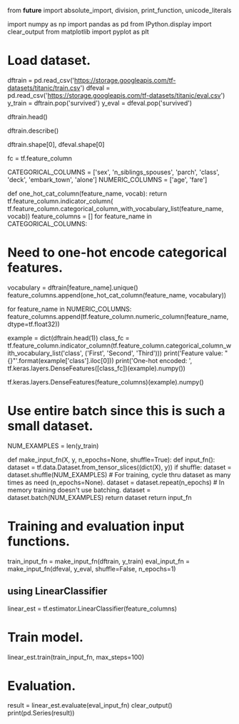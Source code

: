 from __future__ import absolute_import, division, print_function, unicode_literals

import numpy as np
import pandas as pd
from IPython.display import clear_output
from matplotlib import pyplot as plt

# Load dataset.
dftrain = pd.read_csv('https://storage.googleapis.com/tf-datasets/titanic/train.csv')
dfeval = pd.read_csv('https://storage.googleapis.com/tf-datasets/titanic/eval.csv')
y_train = dftrain.pop('survived')
y_eval = dfeval.pop('survived')


dftrain.head()


dftrain.describe()


dftrain.shape[0], dfeval.shape[0]

fc = tf.feature_column

CATEGORICAL_COLUMNS = ['sex', 'n_siblings_spouses', 'parch', 'class', 'deck',
                       'embark_town', 'alone']
NUMERIC_COLUMNS = ['age', 'fare']

def one_hot_cat_column(feature_name, vocab):
  return tf.feature_column.indicator_column(
      tf.feature_column.categorical_column_with_vocabulary_list(feature_name,
                                                 vocab))
feature_columns = []
for feature_name in CATEGORICAL_COLUMNS:
  # Need to one-hot encode categorical features.
  vocabulary = dftrain[feature_name].unique()
  feature_columns.append(one_hot_cat_column(feature_name, vocabulary))

for feature_name in NUMERIC_COLUMNS:
  feature_columns.append(tf.feature_column.numeric_column(feature_name,
                                           dtype=tf.float32))

example = dict(dftrain.head(1))
class_fc = tf.feature_column.indicator_column(tf.feature_column.categorical_column_with_vocabulary_list('class', ('First', 'Second', 'Third')))
print('Feature value: "{}"'.format(example['class'].iloc[0]))
print('One-hot encoded: ', tf.keras.layers.DenseFeatures([class_fc])(example).numpy())

tf.keras.layers.DenseFeatures(feature_columns)(example).numpy()

# Use entire batch since this is such a small dataset.
NUM_EXAMPLES = len(y_train)

def make_input_fn(X, y, n_epochs=None, shuffle=True):
  def input_fn():
    dataset = tf.data.Dataset.from_tensor_slices((dict(X), y))
    if shuffle:
      dataset = dataset.shuffle(NUM_EXAMPLES)
    # For training, cycle thru dataset as many times as need (n_epochs=None).
    dataset = dataset.repeat(n_epochs)
    # In memory training doesn't use batching.
    dataset = dataset.batch(NUM_EXAMPLES)
    return dataset
  return input_fn

# Training and evaluation input functions.

train_input_fn = make_input_fn(dftrain, y_train)
eval_input_fn = make_input_fn(dfeval, y_eval, shuffle=False, n_epochs=1)


## using LinearClassifier

linear_est = tf.estimator.LinearClassifier(feature_columns)

# Train model.
linear_est.train(train_input_fn, max_steps=100)

# Evaluation.
result = linear_est.evaluate(eval_input_fn)
clear_output()
print(pd.Series(result))







